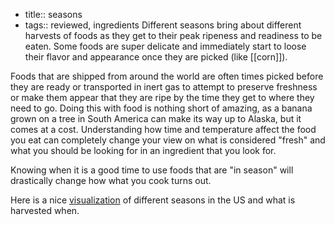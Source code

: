 - title:: seasons
- tags:: reviewed, ingredients
Different seasons bring about different harvests of foods as they get to their peak ripeness and readiness to be eaten. Some foods are super delicate and immediately start to loose their flavor and appearance once they are picked (like [[corn]]).

Foods that are shipped from around the world are often times picked before they are ready or transported in inert gas to attempt to preserve freshness or make them appear that they are ripe by the time they get to where they need to go. Doing this with food is nothing short of amazing, as a banana grown on a tree in South America can make its way up to Alaska, but it comes at a cost. Understanding how time and temperature affect the food you eat can completely change your view on what is considered "fresh" and what you should be looking for in an ingredient that you look for.

Knowing when it is a good time to use foods that are "in season" will drastically change how what you cook turns out. 

Here is a nice [visualization](https://harvest.datasupply.co/) of different seasons in the US and what is harvested when.
